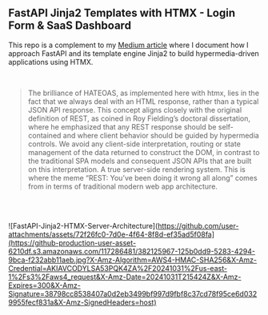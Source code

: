 
## FastAPI Jinja2 Templates with HTMX - Login Form & SaaS Dashboard

This repo is a complement to my [Medium article](https://medium.com/@strasbourgwebsolutions/fastapi-as-a-hypermedia-driven-application-w-htmx-jinja2templates-644c3bfa51d1) where I document how I approach FastAPI and its template engine Jinja2 to build hypermedia-driven applications using HTMX.

<br>

> The brilliance of HATEOAS, as implemented here with htmx, lies in the fact that we always deal with an HTML response, rather than a typical JSON API response. This concept aligns closely with the original definition of REST, as coined in Roy Fielding’s doctoral dissertation, where he emphasized that any REST response should be self-contained and where client behavior should be guided by hypermedia controls. We avoid any client-side interpretation, routing or state management of the data returned to construct the DOM, in contrast to the traditional SPA models and consequent JSON APIs that are built on this interpretation. A true server-side rendering system. This is where the meme “REST: You’ve been doing it wrong all along” comes from in terms of traditional modern web app architecture.

<br><br>

![FastAPI-Jinja2-HTMX-Server-Architecture](https://github.com/user-attachments/assets/72f26fc0-7d0e-4f64-8f8d-ef35ad5f08fa](https://github-production-user-asset-6210df.s3.amazonaws.com/117286481/382125967-125b0dd9-5283-4294-9bca-f232abb11aeb.jpg?X-Amz-Algorithm=AWS4-HMAC-SHA256&X-Amz-Credential=AKIAVCODYLSA53PQK4ZA%2F20241031%2Fus-east-1%2Fs3%2Faws4_request&X-Amz-Date=20241031T215424Z&X-Amz-Expires=300&X-Amz-Signature=38798cc8538407a0d2eb3499bf997d9fbf8c37cd78f95ce6d0329955fecf831a&X-Amz-SignedHeaders=host)


